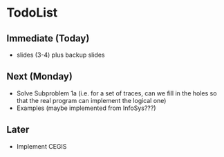 # TodoList

## Immediate (Today)
+ slides (3-4) plus backup slides

## Next (Monday)
+ Solve Subproblem 1a (i.e. for a set of traces, can we fill in the holes so that the real program can implement the logical one)
+ Examples (maybe implemented from InfoSys???)

## Later 
+ Implement CEGIS
